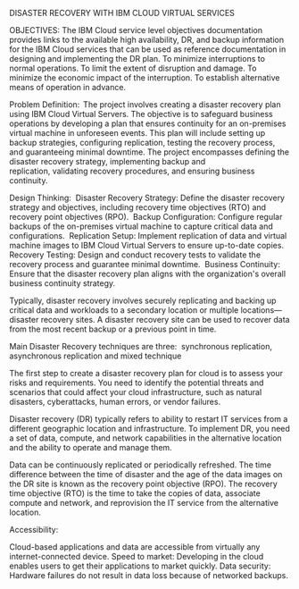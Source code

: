 DISASTER RECOVERY WITH IBM CLOUD VIRTUAL SERVICES

OBJECTIVES:
               The IBM Cloud service level objectives documentation provides links to the available high availability, DR, and backup information for the IBM Cloud services that can be used as reference documentation in designing and implementing the DR plan.  To minimize interruptions to   normal  operations. To  limit  the extent of disruption and damage. To minimize  the economic impact of the interruption. To  establish  alternative means of operation in advance.

Problem Definition:  
                   The project involves creating a disaster recovery plan using IBM Cloud Virtual Servers. The objective is to safeguard business operations by developing a plan that ensures continuity for an on-premises virtual machine in unforeseen events. This plan will include setting up backup strategies, configuring replication, testing the recovery process, and guaranteeing minimal downtime. The project encompasses defining the disaster recovery strategy, implementing backup and replication, validating recovery procedures, and ensuring business continuity. 

Design Thinking: 
Disaster Recovery Strategy: Define the disaster recovery strategy and objectives, including recovery time objectives (RTO) and recovery point objectives (RPO). 
    Backup Configuration: Configure regular backups of the on-premises virtual machine           to capture critical data and configurations. 
     Replication Setup: Implement replication of data and virtual machine images to IBM Cloud Virtual Servers to ensure up-to-date copies. 
Recovery Testing: Design and conduct recovery tests to validate the recovery process and guarantee minimal downtime. 
Business Continuity: Ensure that the disaster recovery plan aligns with the organization's overall business continuity strategy. 


Typically, disaster recovery involves securely replicating and backing up critical data and workloads to a secondary location or multiple locations—disaster recovery sites. A disaster recovery site can be used to recover data from the most recent backup or a previous point in time.

Main Disaster Recovery techniques are three:
  synchronous replication, asynchronous replication and mixed technique

The first step to create a disaster recovery plan for cloud is to assess your risks and requirements. You need to identify the potential threats and scenarios that could affect your cloud infrastructure, such as natural disasters, cyberattacks, human errors, or vendor failures.

Disaster recovery (DR) typically refers to ability to restart IT services from a different geographic location and infrastructure. To implement DR, you need a set of data, compute, and network capabilities in the alternative location and the ability to operate and manage them.


Data can be continuously replicated or periodically refreshed. The time difference between the time of disaster and the age of the data images on the DR site is known as the recovery point objective (RPO). The recovery time objective (RTO) is the time to take the copies of data, associate compute and network, and reprovision the IT service from the alternative location.

Accessibility:
     
 Cloud-based applications and data are accessible from virtually any internet-connected device. Speed to market: Developing in the cloud enables users to get their applications to market quickly. Data security: Hardware failures do not result in data loss because of networked backups.
